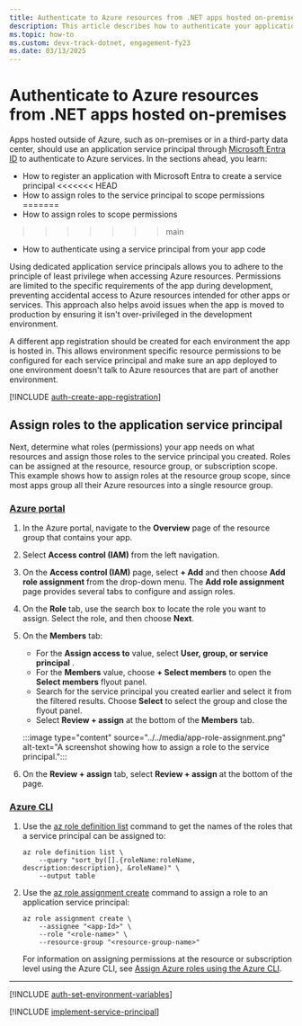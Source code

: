 ```yaml
---
title: Authenticate to Azure resources from .NET apps hosted on-premises
description: This article describes how to authenticate your application to Azure services when using the Azure SDK for .NET in on-premises hosted apps. 
ms.topic: how-to
ms.custom: devx-track-dotnet, engagement-fy23
ms.date: 03/13/2025
---
```


# Authenticate to Azure resources from .NET apps hosted on-premises

Apps hosted outside of Azure, such as on-premises or in a third-party data center, should use an application service principal through [Microsoft Entra ID](/entra/fundamentals/whatis) to authenticate to Azure services. In the sections ahead, you learn:

- How to register an application with Microsoft Entra to create a service principal
<<<<<<< HEAD
- How to assign roles to the service principal to scope permissions
=======
- How to assign roles to scope permissions
>>>>>>> main
- How to authenticate using a service principal from your app code

Using dedicated application service principals allows you to adhere to the principle of least privilege when accessing Azure resources. Permissions are limited to the specific requirements of the app during development, preventing accidental access to Azure resources intended for other apps or services. This approach also helps avoid issues when the app is moved to production by ensuring it isn't over-privileged in the development environment.

A different app registration should be created for each environment the app is hosted in. This allows environment specific resource permissions to be configured for each service principal and make sure an app deployed to one environment doesn't talk to Azure resources that are part of another environment.

[!INCLUDE [auth-create-app-registration](../includes/auth-create-app-registration.md)]

## Assign roles to the application service principal

Next, determine what roles (permissions) your app needs on what resources and assign those roles to the service principal you created. Roles can be assigned at the resource, resource group, or subscription scope. This example shows how to assign roles at the resource group scope, since most apps group all their Azure resources into a single resource group.

### [Azure portal](#tab/azure-portal)

1. In the Azure portal, navigate to the **Overview** page of the resource group that contains your app.
1. Select **Access control (IAM)** from the left navigation.
1. On the **Access control (IAM)** page, select **+ Add** and then choose **Add role assignment** from the drop-down menu. The **Add role assignment** page provides several tabs to configure and assign roles.
1. On the **Role** tab, use the search box to locate the role you want to assign. Select the role, and then choose **Next**.
1. On the **Members** tab:
    - For the **Assign access to** value, select **User, group, or service principal** .
    - For the **Members** value, choose **+ Select members** to open the **Select members** flyout panel.
    - Search for the service principal you created earlier and select it from the filtered results. Choose **Select** to select the group and close the flyout panel.
    - Select **Review + assign** at the bottom of the **Members** tab.

    :::image type="content" source="../../media/app-role-assignment.png" alt-text="A screenshot showing how to assign a role to the service principal.":::

1. On the **Review + assign** tab, select **Review + assign** at the bottom of the page.

### [Azure CLI](#tab/azure-cli)

1. Use the [az role definition list](/cli/azure/role/definition#az-role-definition-list) command to get the names of the roles that a service principal can be assigned to:

    ```azurecli
    az role definition list \
        --query "sort_by([].{roleName:roleName, description:description}, &roleName)" \
        --output table
    ```

1. Use the [az role assignment create](/cli/azure/role/assignment#az-role-assignment-create) command to assign a role to an application service principal:

    ```azurecli
    az role assignment create \
        --assignee "<app-Id>" \
        --role "<role-name>" \
        --resource-group "<resource-group-name>"
    ```

    For information on assigning permissions at the resource or subscription level using the Azure CLI, see [Assign Azure roles using the Azure CLI](/azure/role-based-access-control/role-assignments-cli).

---

[!INCLUDE [auth-set-environment-variables](../includes/auth-set-environment-variables.md)]

[!INCLUDE [implement-service-principal](../includes/implement-service-principal.md)]
